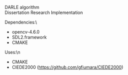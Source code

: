 DARLE algorithm\
Dissertation Research Implementation

Dependencies:\
* opencv-4.6.0
* SDL2.framework
* CMAKE

Uses:\n
* CMAKE
* CIEDE2000 (https://github.com/gfiumara/CIEDE2000)